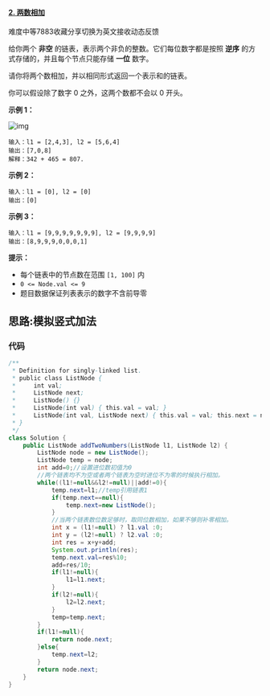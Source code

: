 #### [2. 两数相加](https://leetcode-cn.com/problems/add-two-numbers/)

难度中等7883收藏分享切换为英文接收动态反馈

给你两个 **非空** 的链表，表示两个非负的整数。它们每位数字都是按照 **逆序** 的方式存储的，并且每个节点只能存储 **一位** 数字。

请你将两个数相加，并以相同形式返回一个表示和的链表。

你可以假设除了数字 0 之外，这两个数都不会以 0 开头。

 

**示例 1：**

![img](https://assets.leetcode-cn.com/aliyun-lc-upload/uploads/2021/01/02/addtwonumber1.jpg)

```
输入：l1 = [2,4,3], l2 = [5,6,4]
输出：[7,0,8]
解释：342 + 465 = 807.
```

**示例 2：**

```
输入：l1 = [0], l2 = [0]
输出：[0]
```

**示例 3：**

```
输入：l1 = [9,9,9,9,9,9,9], l2 = [9,9,9,9]
输出：[8,9,9,9,0,0,0,1]
```

 

**提示：**

- 每个链表中的节点数在范围 `[1, 100]` 内
- `0 <= Node.val <= 9`
- 题目数据保证列表表示的数字不含前导零

## 思路:模拟竖式加法

### 代码

```java
/**
 * Definition for singly-linked list.
 * public class ListNode {
 *     int val;
 *     ListNode next;
 *     ListNode() {}
 *     ListNode(int val) { this.val = val; }
 *     ListNode(int val, ListNode next) { this.val = val; this.next = next; }
 * }
 */
class Solution {
    public ListNode addTwoNumbers(ListNode l1, ListNode l2) {
        ListNode node = new ListNode();
        ListNode temp = node;
        int add=0;//设置进位数初值为0
        //两个链表均不为空或者两个链表为空时进位不为零的时候执行相加。
        while((l1!=null&&l2!=null)||add!=0){
            temp.next=l1;//temp引用链表1
            if(temp.next==null){
                temp.next=new ListNode();
            }
            //当两个链表数位数足够时，取同位数相加，如果不够则补零相加。
            int x = (l1!=null) ? l1.val :0;
            int y = (l2!=null) ? l2.val :0;
            int res = x+y+add;
            System.out.println(res);
            temp.next.val=res%10;
            add=res/10;
            if(l1!=null){
                l1=l1.next;
            }
            if(l2!=null){
                l2=l2.next;
            }
            temp=temp.next;
        }
        if(l1!=null){
            return node.next;
        }else{
            temp.next=l2;
        }
        return node.next;
    }
}
```